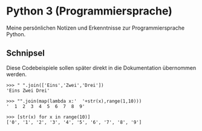 # Python 3 (Programmiersprache)
Meine persönlichen Notizen und Erkenntnisse zur Programmiersprache Python.

## Schnipsel
Diese Codebeispiele sollen später direkt in die Dokumentation übernommen werden.
```
>>> " ".join(['Eins','Zwei','Drei'])
'Eins Zwei Drei'

>>> "".join(map(lambda x:'  '+str(x),range(1,10)))
'  1  2  3  4  5  6  7  8  9'

>>> [str(x) for x in range(10)]
['0', '1', '2', '3', '4', '5', '6', '7', '8', '9']
```
